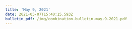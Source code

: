 ```yaml
---
title: 'May 9, 2021'
date: 2021-05-07T15:40:15.593Z
bulletin_pdf: /img/combination-bulletin-may-9-2021.pdf
---
```


